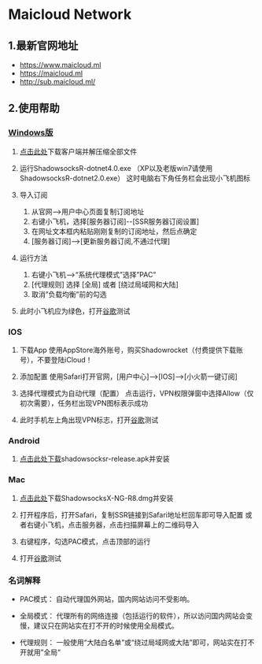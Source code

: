 # Maicloud Network
## 1.最新官网地址
- https://www.maicloud.ml 
- https://maicloud.ml 
- http://sub.maicloud.ml/

## 2.使用帮助
### [Windows版](help/windows.md)
1.  [点击此处](http://pd6jw15xn.bkt.clouddn.com/Shadow5ocksR-4.7.0.7z)下载客户端并解压缩全部文件

2.  运行ShadowsocksR-dotnet4.0.exe
    （XP以及老版win7请使用ShadowsocksR-dotnet2.0.exe）
    这时电脑右下角任务栏会出现小飞机图标
    
3.  导入订阅
    1. 从官网-->用户中心页面复制订阅地址
    2. 右键小飞机，选择[服务器订阅]--[SSR服务器订阅设置]
    3. 在网址文本框内粘贴刚刚复制的订阅地址，然后点确定
    4. [服务器订阅]-->[更新服务器订阅,不通过代理]

4.  运行方法
    1. 右键小飞机-->“系统代理模式”选择”PAC”
    2. [代理规则] 选择 [全局] 或者 [绕过局域网和大陆]
    3. 取消”负载均衡”前的勾选
    
5.  此时小飞机应为绿色，打开[谷歌](https://google.com/)测试

### IOS

1.  下载App
    使用AppStore海外账号，购买Shadowrocket（付费提供下载账号），不要登陆iCloud！

2.  添加配置
    使用Safari打开官网，[用户中心]-->[IOS]-->[小火箭一键订阅]

3.  选择代理模式为自动代理（配置）
    点击运行，VPN权限弹窗中选择Allow（仅初次需要），任务栏出现VPN图标表示成功

4.  此时手机左上角出现VPN标志，打开[谷歌](https://google.com/)测试

### Android

1.  [点击此处下载](https://github.com/shadowsocksrr/shadowsocksr-android/releases/download/3.5.4/shadowsocksr-android-3.5.4.apk)shadowsocksr-release.apk并安装



### Mac

1.  [点击此处](http://pd6jw15xn.bkt.clouddn.com/ShadowsocksX-NG-R8.dmg)下载ShadowsocksX-NG-R8.dmg并安装

2.  打开程序后，打开Safari，复制SSR链接到Safari地址栏回车即可导入配置
    或者右键小飞机，点击服务器，点击扫描屏幕上的二维码导入

3.  右键程序，勾选PAC模式，点击顶部的运行

4.  打开[谷歌](https://google.com/)测试

### 名词解释

*   PAC模式：
    自动代理国外网站，国内网站访问不受影响。

*   全局模式：
    代理所有的网络连接（包括运行的软件），所以访问国内网站会变慢，建议只在网站实在打不开的时候使用全局模式。

*   代理规则：
    一般使用“大陆白名单”或“绕过局域网或大陆”即可，网站实在打不开就用”全局“

